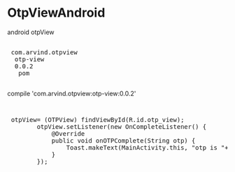 # OtpViewAndroid
android otpView
<pre>
<dependency>
 <groupId>com.arvind.otpview</groupId>
  <artifactId>otp-view</artifactId>
  <version>0.0.2</version>
   <type>pom</type>
 </dependency>
</pre>


compile 'com.arvind.otpview:otp-view:0.0.2'

<pre>
 <com.arvind.otpview.OTPView
        android:layout_centerInParent="true"
        android:id="@+id/otp_view"
        app:length="6"
        app:secure_symbol="*"
        app:is_secure="true"
        app:zero_allowed_begining="false"
        app:BG_TYPE="UNDERLINE"
        app:border_color="@color/colorPrimaryDark"
        app:inner_color="@color/colorAccent"
        android:layout_width="wrap_content"
        android:layout_height="wrap_content"

        />
</pre>
<pre>
 otpView= (OTPView) findViewById(R.id.otp_view);
        otpView.setListener(new OnCompleteListener() {
            @Override
            public void onOTPComplete(String otp) {
                Toast.makeText(MainActivity.this, "otp is "+otp, Toast.LENGTH_SHORT).show();
            }
        });

   </pre>